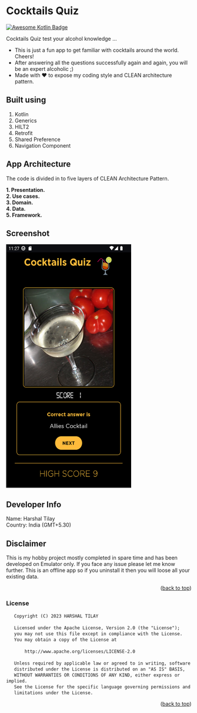 <a name="readme-top"></a>
# Cocktails Quiz
[![Awesome Kotlin Badge](https://kotlin.link/awesome-kotlin.svg)](https://github.com/KotlinBy/awesome-kotlin)

Cocktails Quiz test your alcohol knowledge ...

* This is just a fun app to get familiar with cocktails around the world. Cheers!
* After answering all the questions successfully again and again, you will be an expert alcoholic ;)
* Made with ❤️ to expose my coding style and CLEAN architecture pattern.


## Built using
1) Kotlin
2) Generics
3) HILT2
4) Retrofit
5) Shared Preference
6) Navigation Component


## App Architecture
The code is divided in to five layers of CLEAN Architecture Pattern.

<b>1. Presentation.</b><br>
<b>2. Use cases.</b><br>
<b>3. Domain.</b><br>
<b>4. Data.</b><br>
<b>5. Framework.</b><br>



## Screenshot

<a href="https://github.com/harshaltilay/CocktailQuiz">
    <img src="screenshot.png" alt="Logo" width="340" height="660">
</a>

[//]: # (## Apk download)

[//]: # (<a href="https://github.com/harshaltilay/ExpenseJournal/raw/master/ExpenseJournal.apk">)

[//]: # (Download the apk to see it in action)

[//]: # (</a>)

<!-- CONTACT -->
## Developer Info
Name: Harshal Tilay</br>
Country: India (GMT+5.30)</br>

## Disclaimer
This is my hobby project mostly completed in spare time and has been developed on Emulator only. If you face any issue please let me know further.
This is an offline app so if you uninstall it then you will loose all your existing data.
<p align="right">(<a href="#readme-top">back to top</a>)</p>

### License
```
   Copyright (C) 2023 HARSHAL TILAY

   Licensed under the Apache License, Version 2.0 (the "License");
   you may not use this file except in compliance with the License.
   You may obtain a copy of the License at

       http://www.apache.org/licenses/LICENSE-2.0

   Unless required by applicable law or agreed to in writing, software
   distributed under the License is distributed on an "AS IS" BASIS,
   WITHOUT WARRANTIES OR CONDITIONS OF ANY KIND, either express or implied.
   See the License for the specific language governing permissions and
   limitations under the License.
```
<p align="right">(<a href="#readme-top">back to top</a>)</p>
